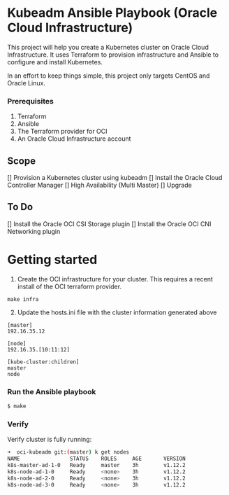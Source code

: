 # Kubeadm Ansible Playbook (Oracle Cloud Infrastructure)

This project will help you create a Kubernetes cluster on Oracle Cloud Infrastructure. It uses Terraform to provision infrastructure and Ansible to configure and install Kubernetes.

In an effort to keep things simple, this project only targets CentOS and Oracle Linux.

### Prerequisites 

1. Terraform
2. Ansible
3. The Terraform provider for OCI
4. An Oracle Cloud Infrastructure account

## Scope

[] Provision a Kubernetes cluster using kubeadm
[] Install the Oracle Cloud Controller Manager
[] High Availability (Multi Master)
[] Upgrade

## To Do

[] Install the Oracle OCI CSI Storage plugin 
[] Install the Oracle OCI CNI Networking plugin

# Getting started

1. Create the OCI infrastructure for your cluster. This requires a recent install of the OCI terraform provider.

```
make infra
```

2. Update the hosts.ini file with the cluster information generated above

```
[master]
192.16.35.12

[node]
192.16.35.[10:11:12]

[kube-cluster:children]
master
node
```

### Run the Ansible playbook

```sh
$ make
```

### Verify

Verify cluster is fully running:

```sh
➜  oci-kubeadm git:(master) k get nodes
NAME                STATUS    ROLES     AGE       VERSION
k8s-master-ad-1-0   Ready     master    3h        v1.12.2
k8s-node-ad-1-0     Ready     <none>    3h        v1.12.2
k8s-node-ad-2-0     Ready     <none>    3h        v1.12.2
k8s-node-ad-3-0     Ready     <none>    3h        v1.12.2
```
